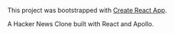 This project was bootstrapped with [Create React App](https://github.com/facebookincubator/create-react-app).

A Hacker News Clone built with React and Apollo.
